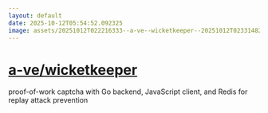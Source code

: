 ```yaml
---
layout: default
date: 2025-10-12T05:54:52.092325
image: assets/20251012T022216333--a-ve--wicketkeeper--20251012T023314821--cropped.png
---
```


# [a-ve/wicketkeeper](https://github.com/a-ve/wicketkeeper)

proof-of-work captcha with Go backend, JavaScript client, and Redis for replay attack prevention
